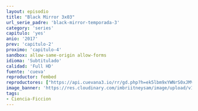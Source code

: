 ```yaml
---
layout: episodio
title: "Black Mirror 3x03"
url_serie_padre: 'black-mirror-temporada-3'
category: 'series'
capitulo: 'yes'
anio: '2017'
prev: 'capitulo-2'
proximo: 'capitulo-4'
sandbox: allow-same-origin allow-forms
idioma: 'Subtitulado'
calidad: 'Full HD'
fuente: 'cueva'
reproductor: fembed
reproductores: ["https://api.cuevana3.io/rr/gd.php?h=ek5lbm9xYWNrS0xJMVp5b21KREk0dFBLbjVkaHhkRGdrOG1jbnBpUnhhS1YxbzExb2E2WTBwdTdZNEdjeHRUR3NNeHNwNGV2enVpdXNhbVVxY2ltN2N1U3FadVkyUT09"]
image_banner: 'https://res.cloudinary.com/imbriitneysam/image/upload/v1547402294/black-3-banner-min.jpg'
tags:
- Ciencia-Ficcion
---
```












